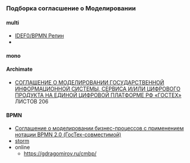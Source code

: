 ### Подборка согласшение о Моделировании
#### multi
- [IDEF0/BPMN Репин](https://repin.guru/products/soglashenie-po-modelirovaniyu-biznes-protsessov/)
- 

#### mono
#### Archimate
- [СОГЛАШЕНИЕ О МОДЕЛИРОВАНИИ ГОСУДАРСТВЕННОЙ ИНФОРМАЦИОННОЙ СИСТЕМЫ, СЕРВИСА И/ИЛИ ЦИФРОВОГО ПРОДУКТА НА ЕДИНОЙ ЦИФРОВОЙ ПЛАТФОРМЕ РФ «ГОСТЕХ»](https://platform.gov.ru/wp-content/uploads/2024/02/Soglashenie-o-modelirovanii-arhitektury.pdf) ЛИСТОВ 206

#### BPMN
- [Соглашение о моделировании бизнес-процессов с применением нотации BPMN 2.0 (ГосТех-совместимой)](https://platform.gov.ru/wp-content/uploads/2023/11/Soglashenie-o-modelirovanii-biznes-processov-s-primeneniem-notacii-BPMN-2.0-GosTeh-sovmestimoj.pdf)
- [storm](https://old.stormbpmn.com/marketing/pma/)
- online
  - https://gdragomirov.ru/cmbp/
